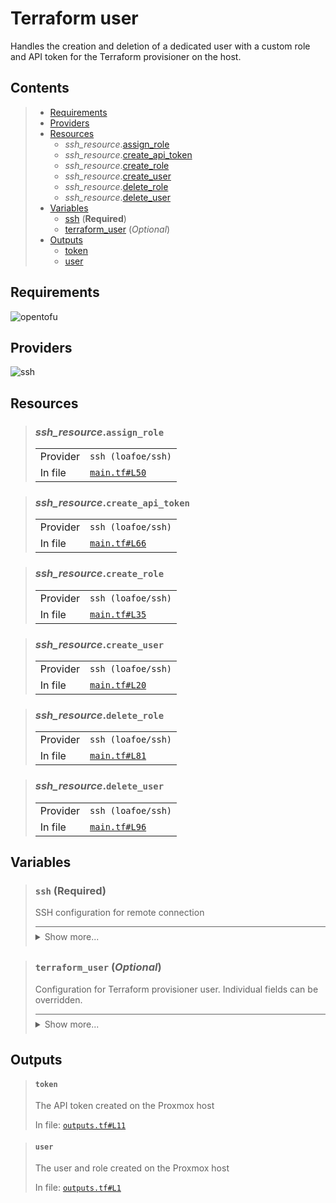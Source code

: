 # Terraform user

Handles the creation and deletion of a dedicated user with a custom role
and API token for the Terraform provisioner on the host.

## Contents

<blockquote><!-- contents:start -->

- [Requirements](#requirements)
- [Providers](#providers)
- [Resources](#resources)
  - _ssh_resource_.[assign_role](#ssh_resourceassign_role)
  - _ssh_resource_.[create_api_token](#ssh_resourcecreate_api_token)
  - _ssh_resource_.[create_role](#ssh_resourcecreate_role)
  - _ssh_resource_.[create_user](#ssh_resourcecreate_user)
  - _ssh_resource_.[delete_role](#ssh_resourcedelete_role)
  - _ssh_resource_.[delete_user](#ssh_resourcedelete_user)
- [Variables](#variables)
  - [ssh](#ssh-required) (**Required**)
  - [terraform_user](#terraform_user-optional) (*Optional*)
- [Outputs](#outputs)
  - [token](#token)
  - [user](#user)
</blockquote><!-- contents:end -->

## Requirements
![opentofu](https://img.shields.io/badge/OpenTofu->=1.10.5-d3287d?logo=opentofu)

## Providers
  
![ssh](https://img.shields.io/badge/ssh--4fa4f9)

## Resources
  
<blockquote><!-- resource:"ssh_resource.assign_role":start -->

### _ssh_resource_.`assign_role`
      
  <table>
    <tr>
      <td>Provider</td>
      <td><code>ssh (loafoe/ssh)</code></td>
    </tr>
    <tr>
      <td>In file</td>
      <td><a href="./main.tf#L50"><code>main.tf#L50</code></a></td>
    </tr>
  </table>
</blockquote><!-- resource:"ssh_resource.assign_role":end -->
<blockquote><!-- resource:"ssh_resource.create_api_token":start -->

### _ssh_resource_.`create_api_token`
      
  <table>
    <tr>
      <td>Provider</td>
      <td><code>ssh (loafoe/ssh)</code></td>
    </tr>
    <tr>
      <td>In file</td>
      <td><a href="./main.tf#L66"><code>main.tf#L66</code></a></td>
    </tr>
  </table>
</blockquote><!-- resource:"ssh_resource.create_api_token":end -->
<blockquote><!-- resource:"ssh_resource.create_role":start -->

### _ssh_resource_.`create_role`
      
  <table>
    <tr>
      <td>Provider</td>
      <td><code>ssh (loafoe/ssh)</code></td>
    </tr>
    <tr>
      <td>In file</td>
      <td><a href="./main.tf#L35"><code>main.tf#L35</code></a></td>
    </tr>
  </table>
</blockquote><!-- resource:"ssh_resource.create_role":end -->
<blockquote><!-- resource:"ssh_resource.create_user":start -->

### _ssh_resource_.`create_user`
      
  <table>
    <tr>
      <td>Provider</td>
      <td><code>ssh (loafoe/ssh)</code></td>
    </tr>
    <tr>
      <td>In file</td>
      <td><a href="./main.tf#L20"><code>main.tf#L20</code></a></td>
    </tr>
  </table>
</blockquote><!-- resource:"ssh_resource.create_user":end -->
<blockquote><!-- resource:"ssh_resource.delete_role":start -->

### _ssh_resource_.`delete_role`
      
  <table>
    <tr>
      <td>Provider</td>
      <td><code>ssh (loafoe/ssh)</code></td>
    </tr>
    <tr>
      <td>In file</td>
      <td><a href="./main.tf#L81"><code>main.tf#L81</code></a></td>
    </tr>
  </table>
</blockquote><!-- resource:"ssh_resource.delete_role":end -->
<blockquote><!-- resource:"ssh_resource.delete_user":start -->

### _ssh_resource_.`delete_user`
      
  <table>
    <tr>
      <td>Provider</td>
      <td><code>ssh (loafoe/ssh)</code></td>
    </tr>
    <tr>
      <td>In file</td>
      <td><a href="./main.tf#L96"><code>main.tf#L96</code></a></td>
    </tr>
  </table>
</blockquote><!-- resource:"ssh_resource.delete_user":end -->

## Variables
  
<blockquote><!-- variable:"ssh":start -->

### `ssh` (**Required**)

SSH configuration for remote connection

<details style="border-top-color: inherit; border-top-width: 0.1em; border-top-style: solid; padding-top: 0.5em; padding-bottom: 0.5em;">
  <summary>Show more...</summary>

  **Type**:
  ```hcl
  object({
    host    = string
    user    = string
    id_file = optional(string, "~/.ssh/id_rsa")
  })
  ```
  In file: <a href="./variables.tf#L1"><code>variables.tf#L1</code></a>

</details>
</blockquote><!-- variable:"ssh":end -->
<blockquote><!-- variable:"terraform_user":start -->

### `terraform_user` (*Optional*)

Configuration for Terraform provisioner user. Individual fields can be overridden.

<details style="border-top-color: inherit; border-top-width: 0.1em; border-top-style: solid; padding-top: 0.5em; padding-bottom: 0.5em;">
  <summary>Show more...</summary>

  **Type**:
  ```hcl
  object({
    name    = optional(string, "terraform@pve")
    comment = optional(string, "Terraform automation user")
    role = object({
      name = optional(string, "TerraformProv")
      privileges = optional(list(string), [
        "VM.Allocate",
        "VM.Clone",
        "VM.Audit",
        "VM.Config.HWType",
        "VM.Config.Disk",
        "VM.Config.CPU",
        "VM.Config.Memory",
        "VM.Config.Network",
        "VM.Config.Cloudinit",
        "VM.Config.Options",
        "VM.PowerMgmt",
        "Datastore.Allocate",
        "Datastore.AllocateSpace",
        "Datastore.AllocateTemplate",
        "Datastore.Audit",
        "SDN.Use",
        "Sys.Audit",
        "Sys.Modify",
        "Mapping.Use",
        "Mapping.Modify"
      ])
    })
    token = object({
      name    = optional(string, "terraform-token")
      comment = optional(string, "Terraform automation user API token")
    })
  })
  ```
  **Default**:
  ```json
  {
  "role": {},
  "token": {}
}
  ```
  In file: <a href="./variables.tf#L14"><code>variables.tf#L14</code></a>

</details>
</blockquote><!-- variable:"terraform_user":end -->

## Outputs
  
<blockquote><!-- output:"token":start -->

#### `token`

The API token created on the Proxmox host

In file: <a href="./outputs.tf#L11"><code>outputs.tf#L11</code></a>
</blockquote><!-- output:"token":end -->
<blockquote><!-- output:"user":start -->

#### `user`

The user and role created on the Proxmox host

In file: <a href="./outputs.tf#L1"><code>outputs.tf#L1</code></a>
</blockquote><!-- output:"user":end -->